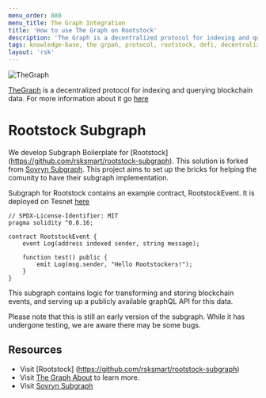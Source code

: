 ```yaml
---
menu_order: 880
menu_title: The Graph Integration
title: 'How to use The Graph on Rootstock'
description: 'The Graph is a decentralized protocol for indexing and querying blockchain data'
tags: knowledge-base, the grpah, protocol, rootstock, defi, decentralized
layout: 'rsk'
---
```


![TheGraph](/assets/img/kb/the-graph/logo.png) 

[TheGraph](https://thegraph.com/) is a decentralized protocol for indexing and querying blockchain data. For more information about it go [here](https://thegraph.com/docs/en/about/)

# Rootstock Subgraph

We develop Subgraph Boilerplate for [Rootstock] (https://github.com/rsksmart/rootstock-subgraph). This solution is forked from [Sovryn Subgraph](https://github.com/DistributedCollective/Sovryn-subgraph). This project aims to set up the bricks for helping the comunity to have their subgraph implementation. 

Subgraph for Rootstock contains an example contract, RootstockEvent. It is deployed on Tesnet [here](https://explorer.testnet.rsk.co/address/0x8b73111467242aa8829bb17765718c3749df472b)

```
// SPDX-License-Identifier: MIT
pragma solidity ^0.8.16;

contract RootstockEvent {    
    event Log(address indexed sender, string message);

    function test() public {
        emit Log(msg.sender, "Hello Rootstockers!");        
    }
}
```

This subgraph contains logic for transforming and storing blockchain events, and serving up a publicly available graphQL API for this data.

Please note that this is still an early version of the subgraph. While it has undergone testing, we are aware there may be some bugs.

## Resources

- Visit [Rootstock] (https://github.com/rsksmart/rootstock-subgraph)
- Visit [The Graph About](https://thegraph.com/docs/en/about/) to learn more.
- Visit [Sovryn Subgraph](https://github.com/DistributedCollective/Sovryn-subgraph)
